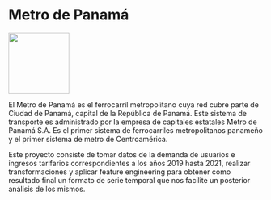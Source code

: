 # Metro de Panamá
<img src="https://user-images.githubusercontent.com/65883974/155825085-ccb4e896-91c9-4ec2-9231-92a783876bfe.svg" width="120" height="120"/>


El Metro de Panamá es el ferrocarril metropolitano cuya red cubre parte de Ciudad de Panamá, capital de la República de Panamá. Este sistema de transporte es administrado por la empresa de capitales estatales Metro de Panamá S.A. Es el primer sistema de ferrocarriles metropolitanos panameño y el primer sistema de metro de Centroamérica. 

Este proyecto consiste de tomar datos de la demanda de usuarios e ingresos tarifarios correspondientes a los años 2019 hasta 2021, realizar transformaciones y aplicar feature engineering para obtener como resultado final un formato de serie temporal que nos facilite un posterior análisis de los mismos.
